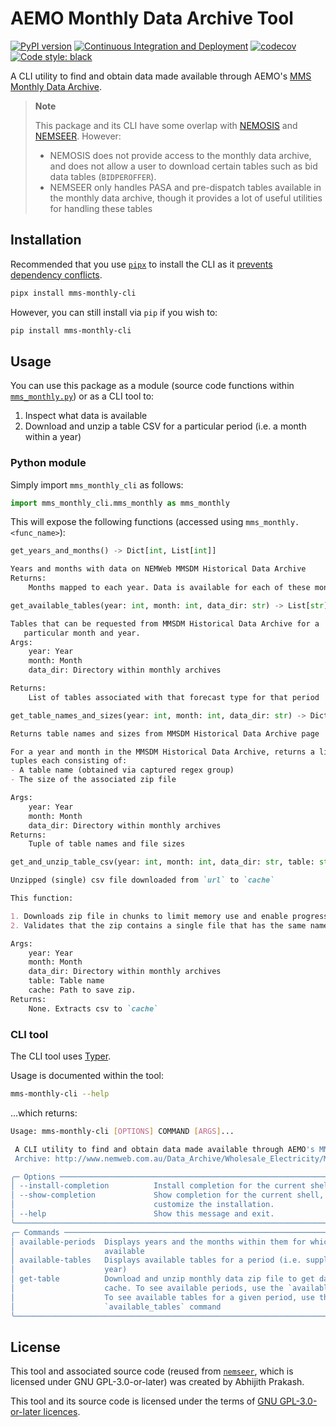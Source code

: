 # AEMO Monthly Data Archive Tool
[![PyPI version](https://badge.fury.io/py/mms-monthly-cli.svg)](https://badge.fury.io/py/mms-monthly-cli)
[![Continuous Integration and Deployment](https://github.com/prakaa/mms-monthly-cli/actions/workflows/cicd.yml/badge.svg)](https://github.com/prakaa/mms-monthly-cli/actions/workflows/cicd.yml)
[![codecov](https://codecov.io/gh/prakaa/mms-monthly-cli/branch/master/graph/badge.svg?token=WL7DH013Q7)](https://codecov.io/gh/prakaa/mms-monthly-cli)
[![Code style: black](https://img.shields.io/badge/code%20style-black-000000.svg)](https://github.com/psf/black)

A CLI utility to find and obtain data made available through AEMO's [MMS Monthly Data Archive](http://www.nemweb.com.au/Data_Archive/Wholesale_Electricity/MMSDM/).

> **Note**
>
> This package and its CLI have some overlap with [NEMOSIS](https://github.com/UNSW-CEEM/NEMOSIS)
> and [NEMSEER](https://github.com/UNSW-CEEM/NEMSEER).
> However:
> - NEMOSIS does not provide access to the monthly data archive, and does not allow a user to download certain
 >   tables such as bid data tables (`BIDPEROFFER`).
> - NEMSEER only handles PASA and pre-dispatch tables available in the monthly data archive, though it
>   provides a lot of useful utilities for handling these tables

## Installation

Recommended that you use [`pipx`](https://github.com/pypa/pipx) to install the CLI as it [prevents dependency conflicts](https://github.com/pypa/pipx#overview-what-is-pipx).

```bash
pipx install mms-monthly-cli
```

However, you can still install via `pip` if you wish to:
```bash
pip install mms-monthly-cli
```

## Usage

You can use this package as a module (source code functions within [`mms_monthly.py`](./mms_monthly_cli/mms_monthly.py)) or as a CLI tool to:

1. Inspect what data is available
2. Download and unzip a table CSV for a particular period (i.e. a month within a year)

### Python module

Simply import `mms_monthly_cli` as follows:

```python
import mms_monthly_cli.mms_monthly as mms_monthly
```

This will expose the following functions (accessed using `mms_monthly.<func_name>`):

```python
get_years_and_months() -> Dict[int, List[int]]
```
```md
Years and months with data on NEMWeb MMSDM Historical Data Archive
Returns:
    Months mapped to each year. Data is available for each of these months.
```

```python
get_available_tables(year: int, month: int, data_dir: str) -> List[str]
```
```md
Tables that can be requested from MMSDM Historical Data Archive for a
   particular month and year.
Args:
    year: Year
    month: Month
    data_dir: Directory within monthly archives

Returns:
    List of tables associated with that forecast type for that period
```

```python
get_table_names_and_sizes(year: int, month: int, data_dir: str) -> Dict
```
```md
Returns table names and sizes from MMSDM Historical Data Archive page

For a year and month in the MMSDM Historical Data Archive, returns a list of
tuples each consisting of:
- A table name (obtained via captured regex group)
- The size of the associated zip file

Args:
    year: Year
    month: Month
    data_dir: Directory within monthly archives
Returns:
    Tuple of table names and file sizes
```

```python
get_and_unzip_table_csv(year: int, month: int, data_dir: str, table: str, cache: pathlib.Path) -> None
```
```md
Unzipped (single) csv file downloaded from `url` to `cache`

This function:

1. Downloads zip file in chunks to limit memory use and enable progress bar
2. Validates that the zip contains a single file that has the same name as the zip

Args:
    year: Year
    month: Month
    data_dir: Directory within monthly archives
    table: Table name
    cache: Path to save zip.
Returns:
    None. Extracts csv to `cache`
```

### CLI tool

The CLI tool uses [Typer](https://typer.tiangolo.com/).

Usage is documented within the tool:
```bash
mms-monthly-cli --help
```
...which returns:
```bash
Usage: mms-monthly-cli [OPTIONS] COMMAND [ARGS]...

 A CLI utility to find and obtain data made available through AEMO's MMS Monthly Data
 Archive: http://www.nemweb.com.au/Data_Archive/Wholesale_Electricity/MMSDM/

╭─ Options ───────────────────────────────────────────────────────────────────────────────╮
│ --install-completion          Install completion for the current shell.                 │
│ --show-completion             Show completion for the current shell, to copy it or      │
│                               customize the installation.                               │
│ --help                        Show this message and exit.                               │
╰─────────────────────────────────────────────────────────────────────────────────────────╯
╭─ Commands ──────────────────────────────────────────────────────────────────────────────╮
│ available-periods  Displays years and the months within them for which data is          │
│                    available                                                            │
│ available-tables   Displays available tables for a period (i.e. supplied month and      │
│                    year)                                                                │
│ get-table          Download and unzip monthly data zip file to get data table CSV in    │
│                    cache. To see available periods, use the `available_periods` command │
│                    To see available tables for a given period, use the                  │
│                    `available_tables` command                                           │
╰─────────────────────────────────────────────────────────────────────────────────────────╯
```

## License

This tool and associated source code (reused from [`nemseer`](https://github.com/UNSW-CEEM/NEMSEER), which is licensed under GNU GPL-3.0-or-later) was created by Abhijith Prakash.

This tool and its source code is licensed under the terms of [GNU GPL-3.0-or-later licences](./LICENSE).
